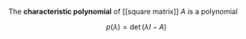 The **characteristic polynomial** of [[square matrix]] $A$ is a polynomial 

$$
p(\lambda) = \det(\lambda I - A)
$$